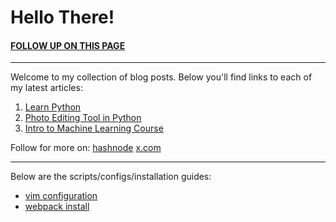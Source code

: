 # Hello There!

#### [FOLLOW UP ON THIS PAGE](https://shivankursharma018.github.io/v1/)

<hr>

Welcome to my collection of blog posts. Below you'll find links to each of my latest articles:

1. [Learn Python](./blogs/2024-07-20-Learn-Python.md)
2. [Photo Editing Tool in Python](./blogs/2024-07-21-Photo-Editing-Tool-in-Python.md)
3. [Intro to Machine Learning Course](./blogs/2025-02-28-Intro-to-Machine-Learning-Course.md)

Follow for more on:
[hashnode](https://shivankur018.hashnode.dev/)
[x.com](https://x.com/sdotsharma018)

<hr>

Below are the scripts/configs/installation guides:

- [vim configuration](./scripts/vim-config.md)
- [webpack install](./scripts/webpack-install.md)
